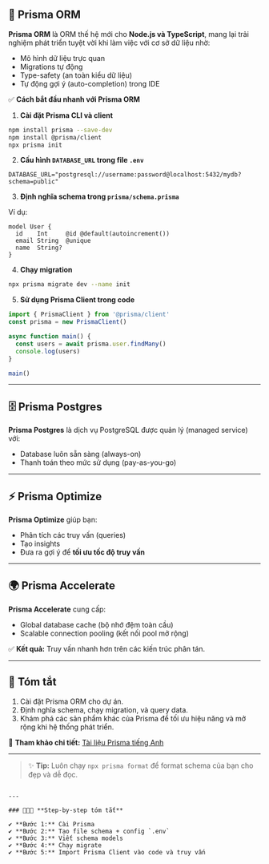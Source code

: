 ## 📝 **Prisma ORM**

**Prisma ORM** là ORM thế hệ mới cho **Node.js và TypeScript**, mang lại trải nghiệm phát triển tuyệt vời khi làm việc với cơ sở dữ liệu nhờ:

- Mô hình dữ liệu trực quan  
- Migrations tự động  
- Type-safety (an toàn kiểu dữ liệu)  
- Tự động gợi ý (auto-completion) trong IDE

✅ **Cách bắt đầu nhanh với Prisma ORM**

1. **Cài đặt Prisma CLI và client**

```bash
npm install prisma --save-dev
npm install @prisma/client
npx prisma init
````

2. **Cấu hình `DATABASE_URL` trong file `.env`**

```env
DATABASE_URL="postgresql://username:password@localhost:5432/mydb?schema=public"
```

3. **Định nghĩa schema trong `prisma/schema.prisma`**

Ví dụ:

```prisma
model User {
  id    Int     @id @default(autoincrement())
  email String  @unique
  name  String?
}
```

4. **Chạy migration**

```bash
npx prisma migrate dev --name init
```

5. **Sử dụng Prisma Client trong code**

```ts
import { PrismaClient } from '@prisma/client'
const prisma = new PrismaClient()

async function main() {
  const users = await prisma.user.findMany()
  console.log(users)
}

main()
```

---

## 🗄️ **Prisma Postgres**

**Prisma Postgres** là dịch vụ PostgreSQL được quản lý (managed service) với:

* Database luôn sẵn sàng (always-on)
* Thanh toán theo mức sử dụng (pay-as-you-go)

---

## ⚡ **Prisma Optimize**

**Prisma Optimize** giúp bạn:

* Phân tích các truy vấn (queries)
* Tạo insights
* Đưa ra gợi ý để **tối ưu tốc độ truy vấn**

---

## 🌍 **Prisma Accelerate**

**Prisma Accelerate** cung cấp:

* Global database cache (bộ nhớ đệm toàn cầu)
* Scalable connection pooling (kết nối pool mở rộng)

✅ **Kết quả:** Truy vấn nhanh hơn trên các kiến trúc phân tán.

---

## 🎯 **Tóm tắt**

1. Cài đặt Prisma ORM cho dự án.
2. Định nghĩa schema, chạy migration, và query data.
3. Khám phá các sản phẩm khác của Prisma để tối ưu hiệu năng và mở rộng khi hệ thống phát triển.

🔗 **Tham khảo chi tiết:** [Tài liệu Prisma tiếng Anh](https://www.prisma.io/docs)

---

> ✨ **Tip:** Luôn chạy `npx prisma format` để format schema của bạn cho đẹp và dễ đọc.

```

---

### 🔨🤖🔧 **Step-by-step tóm tắt**

✔️ **Bước 1:** Cài Prisma  
✔️ **Bước 2:** Tạo file schema + config `.env`  
✔️ **Bước 3:** Viết schema models  
✔️ **Bước 4:** Chạy migrate  
✔️ **Bước 5:** Import Prisma Client vào code và truy vấn


